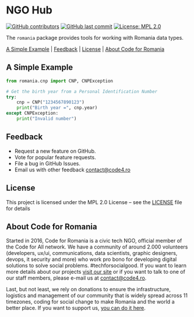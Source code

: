 # NGO Hub

[![GitHub contributors][ico-contributors]][link-contributors]
[![GitHub last commit][ico-last-commit]][link-last-commit]
[![License: MPL 2.0][ico-license]][link-license]

The `romania` package provides tools for working with Romania data types.


[A Simple Example](#a-simple-example) | [Feedback](#feedback) | [License](#license) | [About Code for Romania](#about-code-for-romania)

## A Simple Example

```python
from romania.cnp import CNP, CNPException

# Get the birth year from a Personal Identification Number
try:
    cnp = CNP("1234567890123")
    print("Birth year =", cnp.year)
except CNPException:
    print("Invalid number")
```

## Feedback

* Request a new feature on GitHub.
* Vote for popular feature requests.
* File a bug in GitHub Issues.
* Email us with other feedback contact@code4.ro

## License

This project is licensed under the MPL 2.0 License – see the [LICENSE](LICENSE) file for details

## About Code for Romania

Started in 2016, Code for Romania is a civic tech NGO, official member of the Code for All network. We have a community of around 2.000 volunteers (developers, ux/ui, communications, data scientists, graphic designers, devops, it security and more) who work pro bono for developing digital solutions to solve social problems. #techforsocialgood. If you want to learn more details about our projects [visit our site][link-code4] or if you want to talk to one of our staff members, please e-mail us at contact@code4.ro.

Last, but not least, we rely on donations to ensure the infrastructure, logistics and management of our community that is widely spread across 11 timezones, coding for social change to make Romania and the world a better place. If you want to support us, [you can do it here][link-donate].


[ico-contributors]: https://img.shields.io/github/contributors/code4romania/pyromania.svg?style=for-the-badge
[ico-last-commit]: https://img.shields.io/github/last-commit/code4romania/pyromania.svg?style=for-the-badge
[ico-license]: https://img.shields.io/badge/license-MPL%202.0-brightgreen.svg?style=for-the-badge

[link-contributors]: https://github.com/code4romania/pyromania/graphs/contributors
[link-last-commit]: https://github.com/code4romania/pyromania/commits/main
[link-license]: https://opensource.org/licenses/MPL-2.0

[link-code4]: https://www.code4.ro/en/
[link-donate]: https://code4.ro/en/donate/

